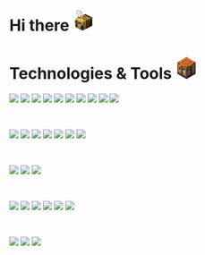 <h1>Hi there  <img src="gif/bee.gif" width="40" height="40"></h1>

<h1>Technologies & Tools  <img src="gif/craftingtable.GIF" width="40" height="40"></h1>

<img src="https://img.shields.io/badge/HTML5-2c2c37?style=for-the-badge&logo=HTML5&logoColor=E34F26"/> <img src="https://img.shields.io/badge/CSS3-2c2c37?style=for-the-badge&logo=CSS3&logoColor=1572B6"/> <img src="https://img.shields.io/badge/Sass-2c2c37?style=for-the-badge&logo=Sass&logoColor=CC6699"/> <img src="https://img.shields.io/badge/JavaScript-2c2c37?style=for-the-badge&logo=JavaScript&logoColor=F7DF1E"/> <img src="https://img.shields.io/badge/TypeScript-2c2c37?style=for-the-badge&logo=TypeScript&logoColor=3178C6"/> <img src="https://img.shields.io/badge/React-2c2c37?style=for-the-badge&logo=React&logoColor=61DAFB"/> <img src="https://img.shields.io/badge/NextJs-2c2c37?style=for-the-badge&logo=Next.js&logoColor=000000"/> <img src="https://img.shields.io/badge/Redux-2c2c37?style=for-the-badge&logo=Redux&logoColor=764ABC"/> <img src="https://img.shields.io/badge/Webpack-2c2c37?style=for-the-badge&logo=Webpack&logoColor=#8DD6F9"/> <img src="https://img.shields.io/badge/Vite-2c2c37?style=for-the-badge&logo=Vite&logoColor=#646CFF"/>

<br>

<img src="https://img.shields.io/badge/NodeJs-2c2c37?style=for-the-badge&logo=Node.js&logoColor=339933"/> <img src="https://img.shields.io/badge/Express-2c2c37?style=for-the-badge&logo=Express&logoColor=000000"/> <img src="https://img.shields.io/badge/NestJS-2c2c37?style=for-the-badge&logo=NestJS&logoColor=E0234E"/> <img src="https://img.shields.io/badge/tRPC-2c2c37?style=for-the-badge&logo=tRPC&logoColor=#2596BE"/> <img src="https://img.shields.io/badge/Prisma-2c2c37?style=for-the-badge&logo=Prisma&logoColor=#2D3748"/> <img src="https://img.shields.io/badge/MongoDB-2c2c37?style=for-the-badge&logo=MongoDB&logoColor=47A248"/> <img src="https://img.shields.io/badge/PostgreSQL-2c2c37?style=for-the-badge&logo=PostgreSQL&logoColor=4169E1"/>

<br>


<img src="https://img.shields.io/badge/Jest-2c2c37?style=for-the-badge&logo=Jest&logoColor=C21325"/> <img src="https://img.shields.io/badge/Testing Library-2c2c37?style=for-the-badge&logo=Testing Library&logoColor=E33332"/> <img src="https://img.shields.io/badge/Storybook-2c2c37?style=for-the-badge&logo=Storybook&logoColor=FF4785"/>

<br>


<img src="https://img.shields.io/badge/Eslint-2c2c37?style=for-the-badge&logo=Eslint&logoColor=4B32C3"/> <img src="https://img.shields.io/badge/Prettier-2c2c37?style=for-the-badge&logo=Prettier&logoColor=F7B93E"/> <img src="https://img.shields.io/badge/Stylelint-2c2c37?style=for-the-badge&logo=Stylelint&logoColor=263238"/> <img src="https://img.shields.io/badge/Nx-2c2c37?style=for-the-badge&logo=Nx&logoColor=143055"/> <img src="https://img.shields.io/badge/Turborepo-2c2c37?style=for-the-badge&logo=Turborepo&logoColor=EF4444"/> <img src="https://img.shields.io/badge/Lerna-2c2c37?style=for-the-badge&logo=Lerna&logoColor=9333EA"/>

<br>


<img src="https://img.shields.io/badge/Figma-2c2c37?style=for-the-badge&logo=Figma&logoColor=F24E1E"/> <img src="https://img.shields.io/badge/jira-2c2c37?style=for-the-badge&logo=jirasoftware&logoColor=0052CC"/> <img src="https://img.shields.io/badge/Obsidian-2c2c37?style=for-the-badge&logo=Obsidian&logoColor=7C3AED"/>





<!--
**Shiroyam/Shiroyam** is a ✨ _special_ ✨ repository because its `README.md` (this file) appears on your GitHub profile.

Here are some ideas to get you started:

- 🔭 I’m currently working on ...
- 🌱 I’m currently learning ...
- 👯 I’m looking to collaborate on ...
- 🤔 I’m looking for help with ...
- 💬 Ask me about ...
- 📫 How to reach me: ...
- 😄 Pronouns: ...
- ⚡ Fun fact: ...
-->
